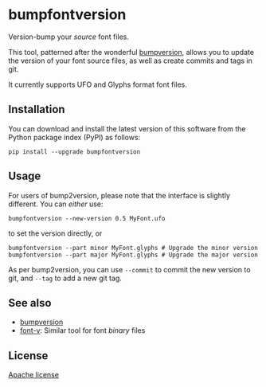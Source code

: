 # bumpfontversion

Version-bump your *source* font files.

This tool, patterned after the wonderful [bumpversion](https://github.com/c4urself/bump2version), allows you to update the version of your font source files, as well as create commits and tags in git.

It currently supports UFO and Glyphs format font files.

## Installation

You can download and install the latest version of this software from the Python package index (PyPI) as follows:

```
pip install --upgrade bumpfontversion
```

## Usage

For users of bump2version, please note that the interface is slightly different. You can *either* use:

```
bumpfontversion --new-version 0.5 MyFont.ufo
```

to set the version directly, or

```
bumpfontversion --part minor MyFont.glyphs # Upgrade the minor version
bumpfontversion --part major MyFont.glyphs # Upgrade the major version
```

As per bump2version, you can use `--commit` to commit the new version to git, and `--tag` to add a new git tag.

## See also

* [bumpversion](https://github.com/c4urself/bump2version)
* [font-v](https://github.com/source-foundry/font-v): Similar tool for font *binary* files

## License

[Apache license](http://www.apache.org/licenses/LICENSE-2.0)
